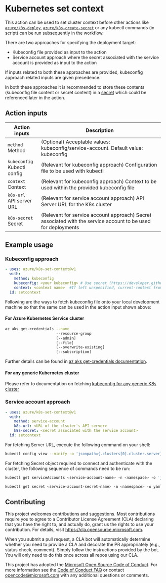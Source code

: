# Kubernetes set context

This action can be used to set cluster context before other actions like [`azure/k8s-deploy`](https://github.com/Azure/k8s-deploy/tree/master), [`azure/k8s-create-secret`](https://github.com/Azure/k8s-create-secret/tree/master) or any kubectl commands (in script) can be run subsequently in the workflow.

There are two approaches for specifying the deployment target:

- Kubeconfig file provided as input to the action
- Service account approach where the secret associated with the service account is provided as input to the action

If inputs related to both these approaches are provided, kubeconfig approach related inputs are given precedence.

In both these approaches it is recommended to store these contents (kubeconfig file content or secret content) in a [secret](https://developer.github.com/actions/managing-workflows/storing-secrets/) which could be referenced later in the action.

## Action inputs

<table>
  <thead>
    <tr>
      <th>Action inputs</th>
      <th>Description</th>
    </tr>
  </thead>
  <tr>
    <td><code>method</code><br/>Method</td>
    <td>(Optional) Acceptable values: kubeconfig/service-account. Default value: kubeconfig</td>
  </tr>
  <tr>
    <td><code>kubeconfig</code><br/>Kubectl config</td>
    <td>(Relevant for kubeconfig approach) Configuration file to be used with kubectl</td>
  </tr>
  <tr>
    <td><code>context</code><br/>Context</td>
    <td>(Relevant for kubeconfig approach) Context to be used within the provided kubeconfig file</td>
  </tr>
  <tr>
    <td><code>k8s-url</code><br/>API server URL</td>
    <td>(Relevant for service account approach) API Server URL for the K8s cluster</td>
  </tr>
  <tr>
    <td><code>k8s-secret</code><br/>Secret</td>
    <td>(Relevant for service account approach) Secret associated with the service account to be used for deployments</td>
  </tr>
</table>

## Example usage

### Kubeconfig approach

```yaml
- uses: azure/k8s-set-context@v1
  with:
    method: kubeconfig
    kubeconfig: <your kubeconfig> # Use secret (https://developer.github.com/actions/managing-workflows/storing-secrets/)
    context: <context name>  #If left unspecified, current-context from kubeconfig is used as default
  id: setcontext
```

Following are the ways to fetch kubeconfig file onto your local development machine so that the same can be used in the action input shown above:

#### For Azure Kubernetes Service cluster

```sh
az aks get-credentials --name
                       --resource-group
                       [--admin]
                       [--file]
                       [--overwrite-existing]
                       [--subscription]
```

Further details can be found in [az aks get-credentials documentation](https://docs.microsoft.com/en-us/cli/azure/aks?view=azure-cli-latest#az-aks-get-credentials).

#### For any generic Kubernetes cluster

Please refer to documentation on fetching [kubeconfig for any generic K8s cluster](https://kubernetes.io/docs/concepts/configuration/organize-cluster-access-kubeconfig/)

### Service account approach

```yaml
- uses: azure/k8s-set-context@v1
  with:
    method: service-account
    k8s-url: <URL of the clsuter's API server>
    k8s-secret: <secret associated with the service account>
  id: setcontext
```

For fetching Server URL, execute the following command on your shell:

```sh
kubectl config view --minify -o 'jsonpath={.clusters[0].cluster.server}'
```

For fetching Secret object required to connect and authenticate with the cluster, the following sequence of commands need to be run:

```sh
kubectl get serviceAccounts <service-account-name> -n <namespace> -o 'jsonpath={.secrets[*].name}'
```

```sh
kubectl get secret <service-account-secret-name> -n <namespace> -o yaml
```

## Contributing

This project welcomes contributions and suggestions.  Most contributions require you to agree to a
Contributor License Agreement (CLA) declaring that you have the right to, and actually do, grant us
the rights to use your contribution. For details, visit https://cla.opensource.microsoft.com.

When you submit a pull request, a CLA bot will automatically determine whether you need to provide
a CLA and decorate the PR appropriately (e.g., status check, comment). Simply follow the instructions
provided by the bot. You will only need to do this once across all repos using our CLA.

This project has adopted the [Microsoft Open Source Code of Conduct](https://opensource.microsoft.com/codeofconduct/).
For more information see the [Code of Conduct FAQ](https://opensource.microsoft.com/codeofconduct/faq/) or
contact [opencode@microsoft.com](mailto:opencode@microsoft.com) with any additional questions or comments.

